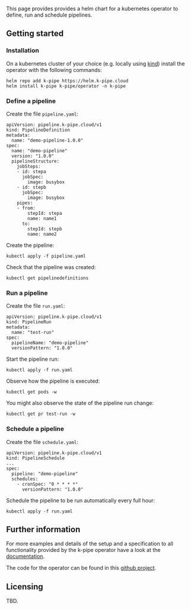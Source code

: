 
This page provides provides a helm chart for a kubernetes operator to define, run and schedule pipelines. 

## Getting started 

### Installation 

On a kubernetes cluster of your choice (e.g. locally using [kind](https://kind.sigs.k8s.io/docs/user/quick-start/)) install the operator with the following commands:

```
helm repo add k-pipe https://helm.k-pipe.cloud
helm install k-pipe k-pipe/operator -n k-pipe
```

### Define a pipeline

Create the file `pipeline.yaml`:

```
apiVersion: pipeline.k-pipe.cloud/v1
kind: PipelineDefinition
metadata:
  name: "demo-pipeline-1.0.0"
spec:
  name: "demo-pipeline"
  version: "1.0.0"
  pipelineStructure:
    jobSteps:
    - id: stepa
      jobSpec:
        image: busybox
    - id: stepb
      jobSpec:
        image: busybox
    pipes:
    - from:
        stepId: stepa
        name: name1
      to:
        stepId: stepb
        name: name2
```

Create the pipeline:

```
kubectl apply -f pipeline.yaml
```

Check that the pipeline was created:

```
kubectl get pipelinedefinitions
```

### Run a pipeline

Create the file `run.yaml`:

```
apiVersion: pipeline.k-pipe.cloud/v1
kind: PipelineRun
metadata:
  name: "test-run"
spec:
  pipelineName: "demo-pipeline"
  versionPattern: "1.0.0"
```

Start the pipeline run:

```
kubectl apply -f run.yaml
```

Observe how the pipeline is executed:

```
kubectl get pods -w
```

You might also observe the state of the pipeline run change:

```
kubectl get pr test-run -w
```

### Schedule a pipeline


Create the file `schedule.yaml`:

```
apiVersion: pipeline.k-pipe.cloud/v1
kind: PipelineSchedule
...
spec:
  pipeline: "demo-pipeline"
  schedules:
    - cronSpec: "0 * * * *"
      versionPattern: "1.0.0"
```

Schedule the pipeline to be run automatically every full hour:

```
kubectl apply -f run.yaml
```

## Further information

For more examples and details of the setup and a specification to all functionality provided by the k-pipe operator have a look at the [documentation](https://k-pipe.github.io/pipeline-operator/doc).

The code for the operator can be found in this [github project](https://github.com/k-pipe/pipeline-operator).

## Licensing

TBD.

